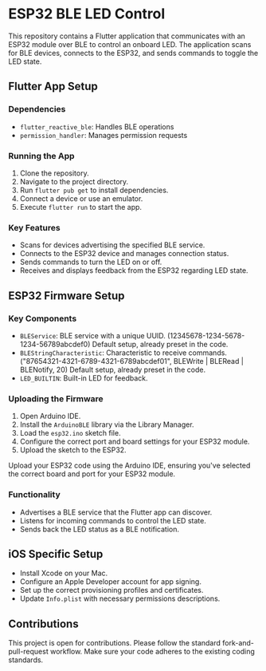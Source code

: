 # ESP32 BLE LED Control

This repository contains a Flutter application that communicates with an ESP32 module over BLE to control an onboard LED. The application scans for BLE devices, connects to the ESP32, and sends commands to toggle the LED state.

## Flutter App Setup

### Dependencies

- `flutter_reactive_ble`: Handles BLE operations
- `permission_handler`: Manages permission requests

### Running the App

1. Clone the repository.
2. Navigate to the project directory.
3. Run `flutter pub get` to install dependencies.
4. Connect a device or use an emulator.
5. Execute `flutter run` to start the app.

### Key Features

- Scans for devices advertising the specified BLE service.
- Connects to the ESP32 device and manages connection status.
- Sends commands to turn the LED on or off.
- Receives and displays feedback from the ESP32 regarding LED state.

## ESP32 Firmware Setup

### Key Components

- `BLEService`: BLE service with a unique UUID. (12345678-1234-5678-1234-56789abcdef0) Default setup, already preset in the code.
- `BLEStringCharacteristic`: Characteristic to receive commands. ("87654321-4321-6789-4321-6789abcdef01", BLEWrite | BLERead | BLENotify, 20) Default setup, already preset in the code.
- `LED_BUILTIN`: Built-in LED for feedback.

### Uploading the Firmware

1. Open Arduino IDE.
2. Install the `ArduinoBLE` library via the Library Manager.
3. Load the `esp32.ino` sketch file.
4. Configure the correct port and board settings for your ESP32 module.
5. Upload the sketch to the ESP32.

Upload your ESP32 code using the Arduino IDE, ensuring you've selected the correct board and port for your ESP32 module.

### Functionality

- Advertises a BLE service that the Flutter app can discover.
- Listens for incoming commands to control the LED state.
- Sends back the LED status as a BLE notification.

## iOS Specific Setup

- Install Xcode on your Mac.
- Configure an Apple Developer account for app signing.
- Set up the correct provisioning profiles and certificates.
- Update `Info.plist` with necessary permissions descriptions.

## Contributions

This project is open for contributions. Please follow the standard fork-and-pull-request workflow. Make sure your code adheres to the existing coding standards.
